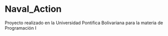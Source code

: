 # Naval_Action
Proyecto realizado en la Universidad Pontifica Bolivariana para la materia de Programación I
